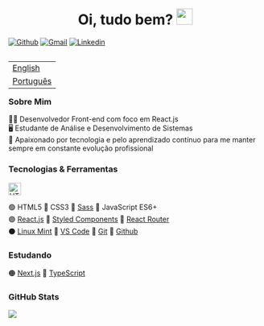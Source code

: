 <h1 align="center">Oi, tudo bem? <img
src="https://github.com/blackcater/blackcater/raw/main/images/Hi.gif" height="32" /></h1>

 [![Github](https://img.shields.io/badge/-Github-000?style=flat&logo=Github&logoColor=white)](https://github.com/victortavaresdev)
 [![Gmail](https://img.shields.io/badge/-Gmail-c14438?style=flat&logo=Gmail&logoColor=white)](mailto:victortavaresdev@gmail.com)
 [![Linkedin](https://img.shields.io/badge/-LinkedIn-blue?style=flat&logo=Linkedin&logoColor=white)](https://www.linkedin.com/in/victor-tavares-dev/)

<table align="right">
 <tr><td><a href="README_en.md">English</a></td></tr>
 <tr><td><a href="README.md">Português</a></td></tr>
</table>

### Sobre Mim

 👨‍💻 Desenvolvedor Front-end com foco em React.js</br>
 🖥️ Estudante de Análise e Desenvolvimento de Sistemas</br> 
 💜 Apaixonado por tecnologia e pelo aprendizado contínuo para me manter sempre em constante evolução profissional 


### Tecnologias & Ferramentas

<img src="https://img.shields.io/badge/HTML5-282C34?logo=html5&logoColor=E34F26" alt="HTML5 logo" title="HTML5" height="25" />

🟢 HTML5 🔹 CSS3 🔹 <a href="https://sass-lang.com/">Sass</a> 🔹 JavaScript ES6+ </br>
🟣 <a href="https://reactjs.org/">React.js</a> 🔹 <a href="https://styled-components.com/">Styled Components</a> 🔹 <a href="https://reactrouter.com/">React Router</a> </br>
⚫ <a href="https://linuxmint.com/">Linux Mint</a> 🔹 <a href="https://code.visualstudio.com/">VS Code</a> 🔹 <a href="https://git-scm.com/">Git</a> 🔹 <a href="https://github.com/">Github</a>

### Estudando

🟠 <a href="https://nextjs.org/">Next.js</a> 🔹 <a href="https://www.typescriptlang.org/">TypeScript</a>


### GitHub Stats

<div>
  <img src="https://github-readme-stats.vercel.app/api?username=victortavaresdev&show_icons=true&theme=tokyonight" />  
</div>




 
